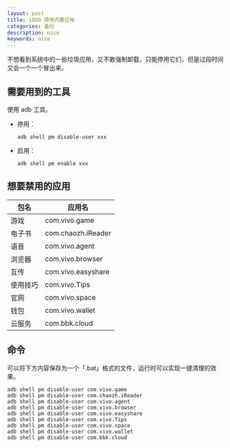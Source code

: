 ```yaml
---
layout: post
title: iQOO 停用内置应用
categories: 备份
description: nice
keywords: nice
---
```


不想看到系统中的一些垃圾应用，又不敢强制卸载，只能停用它们，但是过段时间又会一个一个冒出来。

## 需要用到的工具

使用 adb 工具。

- 停用：

    ``` shell
    adb shell pm disable-user xxx
    ```

- 启用：

    ``` shell
    adb shell pm enable xxx
    ```

## 想要禁用的应用

|包名		|应用名|
|-- |-- |
|游戏		|com.vivo.game|
|电子书		|com.chaozh.iReader|
|语音		|com.vivo.agent|
|浏览器		|com.vivo.browser|
|互传		|com.vivo.easyshare|
|使用技巧	|com.vivo.Tips|
|官网		|com.vivo.space|
|钱包		|com.vivo.wallet|
|云服务		|com.bbk.cloud|

## 命令

可以将下方内容保存为一个「.bat」格式的文件，运行时可以实现一键清理的效果。

``` shell
adb shell pm disable-user com.vivo.game
adb shell pm disable-user com.chaozh.iReader
adb shell pm disable-user com.vivo.agent
adb shell pm disable-user com.vivo.browser
adb shell pm disable-user com.vivo.easyshare
adb shell pm disable-user com.vivo.Tips
adb shell pm disable-user com.vivo.space
adb shell pm disable-user com.vivo.wallet
adb shell pm disable-user com.bbk.cloud
```
